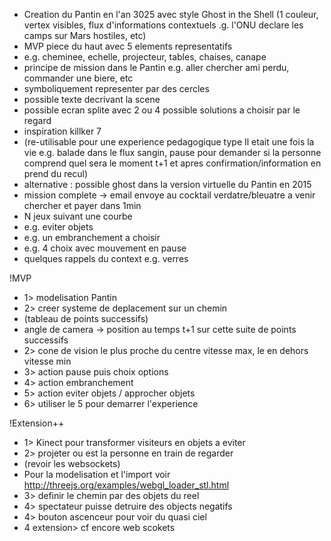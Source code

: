 * Creation du Pantin en l'an 3025 avec style Ghost in the Shell (1 couleur, vertex visibles, flux d'informations contextuels .g. l'ONU declare les camps sur Mars hostiles, etc)
* MVP piece du haut avec 5 elements representatifs
* e.g. cheminee, echelle, projecteur, tables, chaises, canape
* principe de mission dans le Pantin e.g. aller chercher ami perdu, commander une biere, etc
* symboliquement representer par des cercles
* possible texte decrivant la scene
* possible ecran splite avec 2 ou 4 possible solutions a choisir par le regard
* inspiration killker 7
* (re-utilisable pour une experience pedagogique type Il etait une fois la vie e.g. balade dans le flux sangin, pause pour demander si la personne comprend quel sera le moment t+1 et apres confirmation/information en prend du recul)
* alternative : possible ghost dans la version virtuelle du Pantin en 2015
* mission complete -> email envoye au cocktail verdatre/bleuatre a venir chercher et payer dans 1min
* N jeux suivant une courbe
* e.g. eviter objets
* e.g. un embranchement a choisir
* e.g. 4 choix avec mouvement en pause
*  quelques rappels du context e.g. verres

!MVP
* 1> modelisation Pantin
* 2> creer systeme de deplacement sur un chemin
* (tableau de points successifs)
* angle de camera -> position au temps t+1 sur cette suite de points successifs
* 2> cone de vision le plus proche du centre vitesse max, le en dehors vitesse min
* 3> action pause puis choix options
* 4> action embranchement
* 5> action eviter objets / approcher objets
* 6> utiliser le 5 pour demarrer l'experience

!Extension++
* 1> Kinect pour transformer visiteurs en objets a eviter
* 2> projeter ou est la personne en train de regarder
* (revoir les websockets)
* Pour la modelisation et l'import voir http://threejs.org/examples/webgl_loader_stl.html
* 3> definir le chemin par des objets du reel
* 4> spectateur puisse detruire des objects negatifs
* 4> bouton ascenceur pour voir du quasi ciel
* 4 extension> cf encore web scokets
